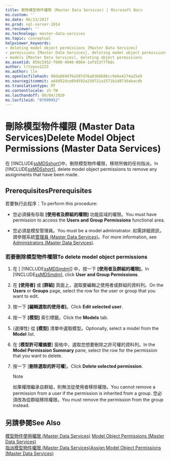 ```yaml
---
title: 刪除模型物件權限 (Master Data Services) | Microsoft Docs
ms.custom: ''
ms.date: 06/13/2017
ms.prod: sql-server-2014
ms.reviewer: ''
ms.technology: master-data-services
ms.topic: conceptual
helpviewer_keywords:
- deleting model object permissions [Master Data Services]
- permissions [Master Data Services], deleting model object permissions
- models [Master Data Services], deleting object permissions
ms.assetid: 859c5952-f600-4940-8064-1afd13f7f6dc
author: lrtoyou1223
ms.author: lle
ms.openlocfilehash: 98da869476e597d76a83b0b86cc9e6e4274a25e9
ms.sourcegitcommit: ad4d92dce894592a259721a1571b1d8736abacdb
ms.translationtype: MT
ms.contentlocale: zh-TW
ms.lasthandoff: 08/04/2020
ms.locfileid: "87699952"
---
```

# <a name="delete-model-object-permissions-master-data-services"></a><span data-ttu-id="33316-102">刪除模型物件權限 (Master Data Services)</span><span class="sxs-lookup"><span data-stu-id="33316-102">Delete Model Object Permissions (Master Data Services)</span></span>
  <span data-ttu-id="33316-103">在 [!INCLUDE[ssMDSshort](../includes/ssmdsshort-md.md)]中，刪除模型物件權限，移除所做的任何指派。</span><span class="sxs-lookup"><span data-stu-id="33316-103">In [!INCLUDE[ssMDSshort](../includes/ssmdsshort-md.md)], delete model object permissions to remove any assignments that have been made.</span></span>  
  
## <a name="prerequisites"></a><span data-ttu-id="33316-104">Prerequisites</span><span class="sxs-lookup"><span data-stu-id="33316-104">Prerequisites</span></span>  
 <span data-ttu-id="33316-105">若要執行此程序：</span><span class="sxs-lookup"><span data-stu-id="33316-105">To perform this procedure:</span></span>  
  
-   <span data-ttu-id="33316-106">您必須擁有存取 **[使用者及群組的權限]** 功能區域的權限。</span><span class="sxs-lookup"><span data-stu-id="33316-106">You must have permission to access the **Users and Group Permissions** functional area.</span></span>  
  
-   <span data-ttu-id="33316-107">您必須是模型管理員。</span><span class="sxs-lookup"><span data-stu-id="33316-107">You must be a model administrator.</span></span> <span data-ttu-id="33316-108">如需詳細資訊，請參閱系統[管理員 &#40;Master Data Services&#41;](administrators-master-data-services.md)。</span><span class="sxs-lookup"><span data-stu-id="33316-108">For more information, see [Administrators &#40;Master Data Services&#41;](administrators-master-data-services.md).</span></span>  
  
### <a name="to-delete-model-object-permissions"></a><span data-ttu-id="33316-109">若要刪除模型物件權限</span><span class="sxs-lookup"><span data-stu-id="33316-109">To delete model object permissions</span></span>  
  
1.  <span data-ttu-id="33316-110">在 [ [!INCLUDE[ssMDSmdm](../includes/ssmdsmdm-md.md)]] 中，按一下 **[使用者及群組的權限]**。</span><span class="sxs-lookup"><span data-stu-id="33316-110">In [!INCLUDE[ssMDSmdm](../includes/ssmdsmdm-md.md)], click **User and Group Permissions**.</span></span>  
  
2.  <span data-ttu-id="33316-111">在 **[使用者]** 或 **[群組]** 頁面上，選取要編輯之使用者或群組的資料列。</span><span class="sxs-lookup"><span data-stu-id="33316-111">On the **Users** or **Groups** page, select the row for the user or group that you want to edit.</span></span>  
  
3.  <span data-ttu-id="33316-112">按一下 **[編輯選取的使用者]**。</span><span class="sxs-lookup"><span data-stu-id="33316-112">Click **Edit selected user**.</span></span>  
  
4.  <span data-ttu-id="33316-113">按一下 **[模型]** 索引標籤。</span><span class="sxs-lookup"><span data-stu-id="33316-113">Click the **Models** tab.</span></span>  
  
5.  <span data-ttu-id="33316-114">(選擇性) 從 **[模型]** 清單中選取模型。</span><span class="sxs-lookup"><span data-stu-id="33316-114">Optionally, select a model from the **Model** list.</span></span>  
  
6.  <span data-ttu-id="33316-115">在 [**模型許可權摘要**] 窗格中，選取您想要刪除之許可權的資料列。</span><span class="sxs-lookup"><span data-stu-id="33316-115">In the **Model Permission Summary** pane, select the row for the permission that you want to delete.</span></span>  
  
7.  <span data-ttu-id="33316-116">按一下 [**刪除選取的許可權**]。</span><span class="sxs-lookup"><span data-stu-id="33316-116">Click **Delete selected permission**.</span></span>  
  
    > [!NOTE]  
    >  <span data-ttu-id="33316-117">如果權限繼承自群組，則無法從使用者移除權限。</span><span class="sxs-lookup"><span data-stu-id="33316-117">You cannot remove a permission from a user if the permission is inherited from a group.</span></span> <span data-ttu-id="33316-118">您必須改為從群組移除權限。</span><span class="sxs-lookup"><span data-stu-id="33316-118">You must remove the permission from the group instead.</span></span>  
  
## <a name="see-also"></a><span data-ttu-id="33316-119">另請參閱</span><span class="sxs-lookup"><span data-stu-id="33316-119">See Also</span></span>  
 <span data-ttu-id="33316-120">[模型物件使用權限 &#40;Master Data Services&#41;](../../2014/master-data-services/model-object-permissions-master-data-services.md) </span><span class="sxs-lookup"><span data-stu-id="33316-120">[Model Object Permissions &#40;Master Data Services&#41;](../../2014/master-data-services/model-object-permissions-master-data-services.md) </span></span>  
 [<span data-ttu-id="33316-121">指派模型物件權限 &#40;Master Data Services&#41;</span><span class="sxs-lookup"><span data-stu-id="33316-121">Assign Model Object Permissions &#40;Master Data Services&#41;</span></span>](../../2014/master-data-services/assign-model-object-permissions-master-data-services.md)  
  
  
